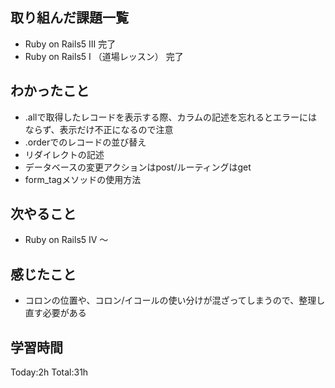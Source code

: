 ## 取り組んだ課題一覧
- Ruby on Rails5 III   完了
- Ruby on Rails5 I （道場レッスン） 完了

## わかったこと
- .allで取得したレコードを表示する際、カラムの記述を忘れるとエラーにはならず、表示だけ不正になるので注意
- .orderでのレコードの並び替え
- リダイレクトの記述
- データベースの変更アクションはpost/ルーティングはget
- form_tagメソッドの使用方法

## 次やること
- Ruby on Rails5 IV ～

## 感じたこと
- コロンの位置や、コロン/イコールの使い分けが混ざってしまうので、整理し直す必要がある

## 学習時間
Today:2h
Total:31h
